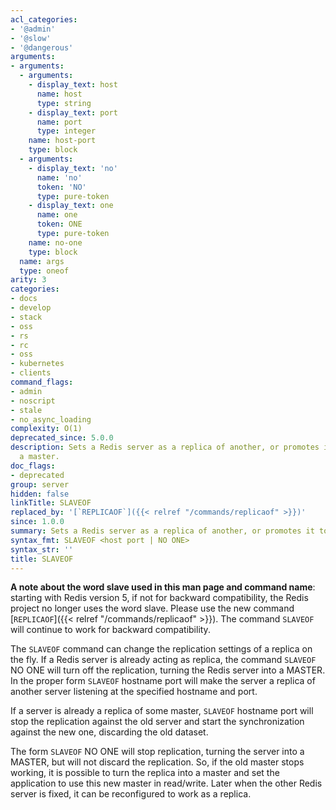 ```yaml
---
acl_categories:
- '@admin'
- '@slow'
- '@dangerous'
arguments:
- arguments:
  - arguments:
    - display_text: host
      name: host
      type: string
    - display_text: port
      name: port
      type: integer
    name: host-port
    type: block
  - arguments:
    - display_text: 'no'
      name: 'no'
      token: 'NO'
      type: pure-token
    - display_text: one
      name: one
      token: ONE
      type: pure-token
    name: no-one
    type: block
  name: args
  type: oneof
arity: 3
categories:
- docs
- develop
- stack
- oss
- rs
- rc
- oss
- kubernetes
- clients
command_flags:
- admin
- noscript
- stale
- no_async_loading
complexity: O(1)
deprecated_since: 5.0.0
description: Sets a Redis server as a replica of another, or promotes it to being
  a master.
doc_flags:
- deprecated
group: server
hidden: false
linkTitle: SLAVEOF
replaced_by: '[`REPLICAOF`]({{< relref "/commands/replicaof" >}})'
since: 1.0.0
summary: Sets a Redis server as a replica of another, or promotes it to being a master.
syntax_fmt: SLAVEOF <host port | NO ONE>
syntax_str: ''
title: SLAVEOF
---
```

**A note about the word slave used in this man page and command name**: starting with Redis version 5, if not for backward compatibility, the Redis project no longer uses the word slave. Please use the new command [`REPLICAOF`]({{< relref "/commands/replicaof" >}}). The command `SLAVEOF` will continue to work for backward compatibility.

The `SLAVEOF` command can change the replication settings of a replica on the fly.
If a Redis server is already acting as replica, the command `SLAVEOF` NO ONE will
turn off the replication, turning the Redis server into a MASTER.
In the proper form `SLAVEOF` hostname port will make the server a replica of
another server listening at the specified hostname and port.

If a server is already a replica of some master, `SLAVEOF` hostname port will stop
the replication against the old server and start the synchronization against the
new one, discarding the old dataset.

The form `SLAVEOF` NO ONE will stop replication, turning the server into a
MASTER, but will not discard the replication.
So, if the old master stops working, it is possible to turn the replica into a
master and set the application to use this new master in read/write.
Later when the other Redis server is fixed, it can be reconfigured to work as a
replica.
